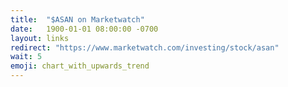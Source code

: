 ```yaml
---
title:  "$ASAN on Marketwatch"
date:   1900-01-01 08:00:00 -0700
layout: links
redirect: "https://www.marketwatch.com/investing/stock/asan"
wait: 5
emoji: chart_with_upwards_trend
---
```


